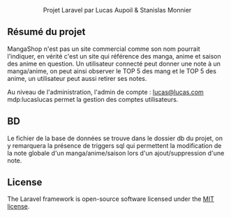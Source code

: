 <p align="center">Projet Laravel par Lucas Aupoil & Stanislas Monnier</p>

## Résumé du projet

MangaShop n'est pas un site commercial comme son nom pourrait l'indiquer, en vérité c'est un site qui référence des manga, anime et saison des anime en question. Un utilisateur connecté peut donner une note à un manga/anime, on peut ainsi observer le TOP 5 des mang et le TOP 5 des anime, un utilisateur peut aussi retirer ses notes.

Au niveau de l'administration, l'admin de compte : lucas@lucas.com mdp:lucaslucas permet la gestion des comptes utilisateurs.

## BD

Le fichier de la base de données se trouve dans le dossier db du projet, on y remarquera la présence de triggers sql qui permettent la modification de la note globale d'un manga/anime/saison lors d'un ajout/suppression d'une note.

## License

The Laravel framework is open-source software licensed under the [MIT license](https://opensource.org/licenses/MIT).
